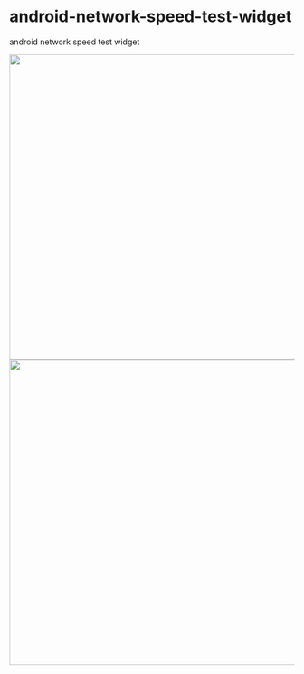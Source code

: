 # android-network-speed-test-widget
android network speed test widget

<img src="http://m.qpic.cn/psb?/V149vWW32QF4VP/yXn*51AKNN5oFggeiEp62HNATn0V8MStad9T.jRss3U!/b/dFYBAAAAAAAA&bo=OASABwAAAAARF5s!&rf=viewer_4" width="540" hegiht="690" align=center />

<img src="https://m.qpic.cn/psb?/V149vWW32QF4VP/ivJviRxdJev5IO3uw*rt7y2rXUlkaharALln2YJFK2E!/b/dC4BAAAAAAAA&bo=OASABwAAAAARB4s!&rf=viewer_4" width="540" hegiht="690" align=center />

